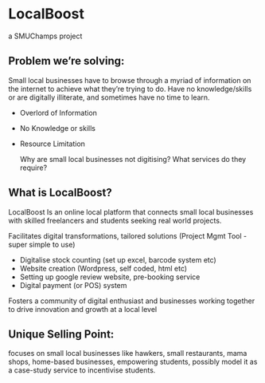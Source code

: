# LocalBoost
a SMUChamps project

## Problem we’re solving:
Small local businesses have to browse through a myriad of information on the internet to achieve what they’re trying to do. Have no knowledge/skills or are digitally illiterate, and sometimes have no time to learn. 

- Overlord of Information
- No Knowledge or skills
- Resource Limitation
    
    Why are small local businesses not digitising? What services do they require?

## What is LocalBoost?
LocalBoost Is an online local platform that connects small local businesses with skilled freelancers and students seeking real world projects. 

Facilitates digital transformations, tailored solutions (Project Mgmt Tool - super simple to use)

- Digitalise stock counting (set up excel, barcode system etc)
- Website creation (Wordpress, self coded, html etc)
- Setting up google review website, pre-booking service
- Digital payment (or POS) system

Fosters a community of digital enthusiast and businesses working together to drive innovation and growth at a local level

## Unique Selling Point:

focuses on small local businesses like hawkers, small restaurants, mama shops, home-based businesses, empowering students, possibly model it as a case-study service to incentivise students.
